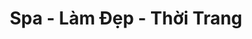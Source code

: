 ---
layout: "category-page"
title: "Spa - Làm Đẹp - Thời Trang"
description: "Tải miễn phí file đồ hoạ vector Spa - Làm Đẹp - Thời Trang png jpg pdf ai crd..."
permalink: "/category/spa-lam-dep-thoi-trang/"
image: "/assets/images/affiliates.jpg"
color: "#121826"
---